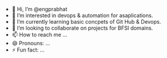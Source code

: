 - 👋 Hi, I’m @engprabhat
- 👀 I’m interested in devops & automation for asaplications.
- 🌱 I’m currently learning basic concpets of Git Hub & Devops.
- 💞️ I’m looking to collaborate on projects for BFSI domains.
- 📫 How to reach me ...
- 😄 Pronouns: ...
- ⚡ Fun fact: ...

<!---
engprabhat/engprabhat is a ✨ special ✨ repository because its `README.md` (this file) appears on your GitHub profile.
You can click the Preview link to take a look at your changes.
--->
